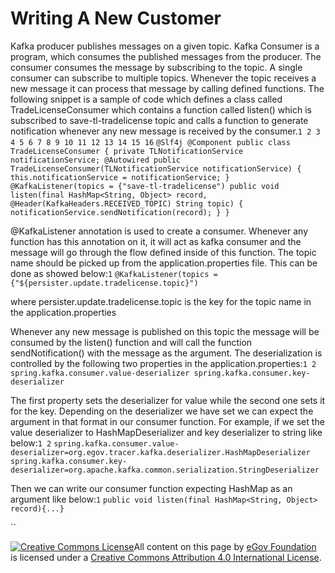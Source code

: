 # Writing A New Customer

Kafka producer publishes messages on a given topic. Kafka Consumer is a program, which consumes the published messages from the producer. The consumer consumes the message by subscribing to the topic. A single consumer can subscribe to multiple topics. Whenever the topic receives a new message it can process that message by calling defined functions. The following snippet is a sample of code which defines a class called TradeLicenseConsumer which contains a function called listen\(\) which is subscribed to save-tl-tradelicense topic and calls a function to generate notification whenever any new message is received by the consumer.`1 2 3 4 5 6 7 8 9 10 11 12 13 14 15 16` `@Slf4j @Component public class TradeLicenseConsumer { private TLNotificationService notificationService; @Autowired public TradeLicenseConsumer(TLNotificationService notificationService) { this.notificationService = notificationService; } @KafkaListener(topics = {"save-tl-tradelicense") public void listen(final HashMap<String, Object> record, @Header(KafkaHeaders.RECEIVED_TOPIC) String topic) { notificationService.sendNotification(record); } }`

@KafkaListener annotation is used to create a consumer. Whenever any function has this annotation on it, it will act as kafka consumer and the message will go through the flow defined inside of this function. The topic name should be picked up from the application.properties file. This can be done as showed below:`1` `@KafkaListener(topics = {"${persister.update.tradelicense.topic}")`

where persister.update.tradelicense.topic is the key for the topic name in the application.properties

Whenever any new message is published on this topic the message will be consumed by the listen\(\) function and will call the function sendNotification\(\) with the message as the argument. The deserialization is controlled by the following two properties in the application.properties:`1 2` `spring.kafka.consumer.value-deserializer spring.kafka.consumer.key-deserializer`

The first property sets the deserializer for value while the second one sets it for the key. Depending on the deserializer we have set we can expect the argument in that format in our consumer function. For example, if we set the value deserializer to HashMapDeserializer and key deserializer to string like below:`1 2` `spring.kafka.consumer.value-deserializer=org.egov.tracer.kafka.deserializer.HashMapDeserializer spring.kafka.consumer.key-deserializer=org.apache.kafka.common.serialization.StringDeserializer`

Then we can write our consumer function expecting HashMap as an argument like below:`1` `public void listen(final HashMap<String, Object> record){...}`

\`\`

[![Creative Commons License](https://i.creativecommons.org/l/by/4.0/80x15.png)​](http://creativecommons.org/licenses/by/4.0/)All content on this page by [eGov Foundation](https://egov.org.in/) is licensed under a [Creative Commons Attribution 4.0 International License](http://creativecommons.org/licenses/by/4.0/).

